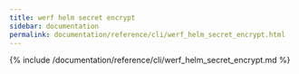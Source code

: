 ```yaml
---
title: werf helm secret encrypt
sidebar: documentation
permalink: documentation/reference/cli/werf_helm_secret_encrypt.html
---
```


{% include /documentation/reference/cli/werf_helm_secret_encrypt.md %}
